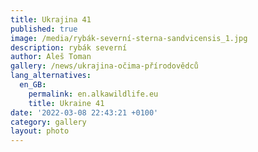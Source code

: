 ```yaml
---
title: Ukrajina 41
published: true
image: /media/rybák-severní-sterna-sandvicensis_1.jpg
description: rybák severní
author: Aleš Toman
gallery: /news/ukrajina-očima-přírodovědců
lang_alternatives:
  en_GB:
    permalink: en.alkawildlife.eu
    title: Ukraine 41
date: '2022-03-08 22:43:21 +0100'
category: gallery
layout: photo
---
```


